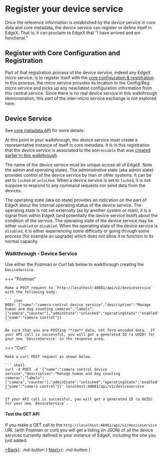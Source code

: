 # Register your device service

Once the reference information is established by the device service in
core data and core metadata, the device service can register or define
itself in EdgeX. That is, it can proclaim to EdgeX that "I have arrived
and am functional."

## Register with Core Configuration and Registration

Part of that registration process of the device service, indeed any
EdgeX micro service, is to register itself with the [core configuration &
registration](../microservices/configuration/ConfigurationAndRegistry.md). In this process, the micro service provides its location
to the Config/Reg micro service and picks up any new/latest
configuration information from this central service. Since there is no
real device service in this walkthrough demonstration, this part of the inter-micro
service exchange is not explored here.

## Device Service

See [core metadata API](https://app.swaggerhub.com/apis-docs/EdgeXFoundry1/core-metadata/2.0.0) for more details.

At this point in your walkthrough, the device service must create a representative instance of itself in core
metadata. It is in this registration that the device service is
associated to the `Addressable` that was [created earlier in this walkthrough](./Ch-WalkthroughData.md#walk-through-addressables). 

The name of the device service must be unique across all of EdgeX. Note
the admin and operating states. The administrative state (aka admin
state) provides control of the device service by man or other systems.
It can be set to `locked` or `unlocked`. When a device service is set to
`locked`, it is not suppose to respond to any command requests nor send
data from the devices. 

The operating state (aka op state) provides an
indication on the part of EdgeX about the internal operating status of
the device service. The operating state is not set externally (as by
another system or man), it is a signal from within EdgeX (and
potentially the device service itself) about the condition of the
service. The operating state of the device service may be either `enabled`
or `disabled`. When the operating state of the device service is `disabled`,
it is either experiencing some difficulty or going through some process
(for example an upgrade) which does not allow it to function in its
normal capacity.

### Walkthrough - Device Service

Use either the Postman or Curl tab below to walkthrough creating the `DeviceService`.

=== "Postman"

    Make a POST request to `http://localhost:48081/api/v1/deviceservice` with the following body:

    ``` json
    BODY: {"name":"camera control device service","description":"Manage human and dog counting cameras","labels":["camera","counter"],"adminState":"unlocked","operatingState":"enabled","addressable":  
    {"name":"camera control"}}
    ```

    Be sure that you are POSTing **raw** data, not form-encoded data.  If your API call is successful, you will get a generated ID (a UUID) for your new `DeviceService` in the response area.

=== "Curl"

    Make a curl POST request as shown below.

    ``` shell
    curl -X POST -d '{"name":"camera control device service","description":"Manage human and dog counting cameras","labels":["camera","counter"],"adminState":"unlocked","operatingState":"enabled","addressable": {"name":"camera control"}}' localhost:48081/api/v1/deviceservice
    ```

    If your API call is successful, you will get a generated ID (a UUID) for your new `DeviceService`.

#### Test the GET API
If you make a GET call to the `http://localhost:48081/api/v1/deviceservice` URL (with Postman or curl) you will get a listing (in JSON) of all the device services currently defined
in your instance of EdgeX, including the one you just added.

[<Back](Ch-WalkthroughDeviceProfile.md){: .md-button } [Next>](Ch-WalkthroughProvision.md){: .md-button }
